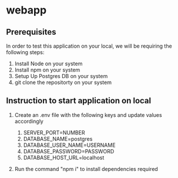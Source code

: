 # webapp

## Prerequisites

In order to test this application on your local, we will be requiring the following steps:

1. Install Node on your system
2. Install npm on your system
3. Setup Up Postgres DB on your system
4. git clone the repositorty on your system

## Instruction to start application on local

1. Create an .env file with the following keys and update values accordingly

   1. SERVER_PORT=NUMBER
   2. DATABASE_NAME=postgres
   3. DATABASE_USER_NAME=USERNAME
   4. DATABASE_PASSWORD=PASSWORD
   5. DATABASE_HOST_URL=localhost

2. Run the command "npm i" to install dependencies required
